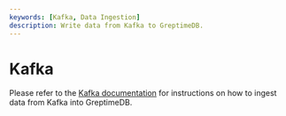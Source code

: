 ```yaml
---
keywords: [Kafka, Data Ingestion]
description: Write data from Kafka to GreptimeDB.
---
```


# Kafka

Please refer to the [Kafka documentation](/user-guide/ingest-data/for-observability/kafka.md) for instructions on how to ingest data from Kafka into GreptimeDB.
